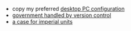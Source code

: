 - copy my preferred [desktop PC configuration](../pc/index.md)
- [government handled by version control](./govt_version_control.md)
- [a case for imperial units](./imperial_units.md)
